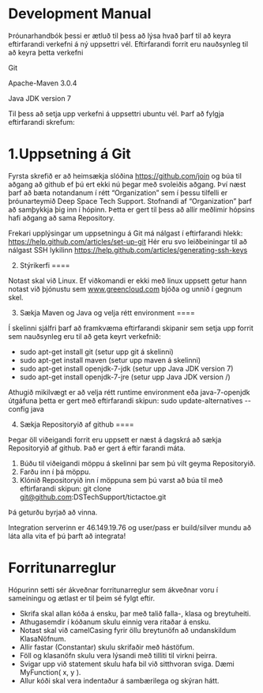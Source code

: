 Development Manual
==================

Þróunarhandbók þessi er ætluð til þess að lýsa hvað þarf til að keyra eftirfarandi verkefni á ný uppsettri vél. 
Eftirfarandi forrit eru nauðsynleg til að keyra þetta verkefni

   Git

   Apache-Maven 3.0.4

   Java JDK version 7

Til þess að setja upp verkefni á uppsettri ubuntu vél. Þarf að fylgja eftirfarandi skrefum:

1.Uppsetning á Git
====
Fyrsta skrefið er að heimsækja slóðina https://github.com/join og búa til aðgang að github ef þú ert ekki nú þegar með svoleiðis aðgang. Því næst þarf að bæta notandanum í rétt “Organization” sem í þessu tilfelli er þróunarteymið Deep Space Tech Support. Stofnandi af “Organization” þarf að samþykkja þig inn í hópinn. Þetta er gert til þess að allir meðlimir hópsins hafi aðgang að sama Repository. 

Frekari upplýsingar um uppsetningu á Git má nálgast í eftirfarandi hlekk: https://help.github.com/articles/set-up-git
Hér eru svo leiðbeiningar til að nálgast SSH lykilinn
https://help.github.com/articles/generating-ssh-keys


2. Stýrikerfi
====

Notast skal við Linux. Ef viðkomandi er ekki með linux uppsett getur hann notast við þjónustu sem www.greencloud.com bjóða og unnið í gegnum skel.

3. Sækja Maven og Java og velja rétt environment
====

Í skelinni sjálfri þarf að framkvæma eftirfarandi skipanir sem setja upp forrit sem nauðsynleg eru til að geta keyrt verkefnið: 

 - sudo apt-get install git (setur upp git á skelinni)
 - sudo apt-get install maven (setur upp maven á skelinni)
 - sudo apt-get install openjdk-7-jdk (setur upp Java JDK version 7)
 - sudo apt-get install openjdk-7-jre (setur upp Java JDK version /)

Athugið mikilvægt er að velja rétt runtime environment eða java-7-openjdk útgáfuna þetta er gert með eftirfarandi skipun: 
sudo update-alternatives --config java

4. Sækja Repositoryið af github
====

Þegar öll viðeigandi forrit eru uppsett er næst á dagskrá að sækja Repositoryið af github. Það er gert á eftir farandi máta.
  1. Búðu til viðeigandi möppu á skelinni þar sem þú vilt geyma Repositoryið.
  2. Farðu inn í þá möppu.
  3. Klónið Repositoryið inn í möppuna sem þú varst að búa til með eftirfarandi skipun: git clone git@github.com:DSTechSupport/tictactoe.git

Þá geturðu byrjað að vinna.

Integration serverinn er 46.149.19.76 og user/pass er build/silver mundu að láta alla vita ef þú þarft að integrata!

Forritunarreglur
====

Hópurinn setti sér ákveðnar forritunarreglur sem ákveðnar voru í sameiningu og ætlast er til þeim sé fylgt eftir.
 - Skrifa skal allan kóða á ensku, þar með talið falla-, klasa og breytuheiti.
 - Athugasemdir í kóðanum skulu einnig vera ritaðar á ensku.
 - Notast skal við camelCasing fyrir öllu breytunöfn að undanskildum KlasaNöfnum.
 - Allir fastar (Constantar) skulu skrifaðir með hástöfum.
 - Föll og klasanöfn skulu vera lýsandi með tilliti til virkni þeirra.
 - Svigar upp við statement skulu hafa bil við sitthvoran sviga. Dæmi MyFunction( x, y ).
 - Allur kóði skal vera indentaður á sambærilega og skýran hátt.

